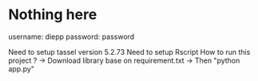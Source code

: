 # Nothing here
username: diepp
password: password

Need to setup tassel version 5.2.73
Need to setup Rscript
How to run this project ?
-> Download library base on requirement.txt
-> Then "python app.py"